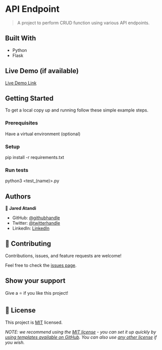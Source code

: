 
# API Endpoint 

> A project to perform CRUD function using various API endpoints.


## Built With

- Python 
- Flask 

## Live Demo (if available)

[Live Demo Link](https://livedemo.com)


## Getting Started

To get a local copy up and running follow these simple example steps.

### Prerequisites
Have a virtual environment (optional)

### Setup
pip install -r requirements.txt

### Run tests
python3 <test_(name)>.py



## Authors

👤 **Jared Atandi**

- GitHub: [@githubhandle](https://github.com/jaredatandi)
- Twitter: [@twitterhandle](https://twitter.com/one_good_man)
- LinkedIn: [LinkedIn](https://linkedin.com/in/eng_jared)

## 🤝 Contributing

Contributions, issues, and feature requests are welcome!

Feel free to check the [issues page](../../issues/).

## Show your support

Give a ⭐️ if you like this project!


## 📝 License

This project is [MIT](./LICENSE) licensed.

_NOTE: we recommend using the [MIT license](https://choosealicense.com/licenses/mit/) - you can set it up quickly by [using templates available on GitHub](https://docs.github.com/en/communities/setting-up-your-project-for-healthy-contributions/adding-a-license-to-a-repository). You can also use [any other license](https://choosealicense.com/licenses/) if you wish._
